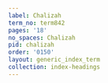 ```yaml
---
label: Chalizah
term_no: term842
pages: '18'
no_spaces: Chalizah
pid: chalizah
order: '0150'
layout: generic_index_term
collection: index-headings
---
```

